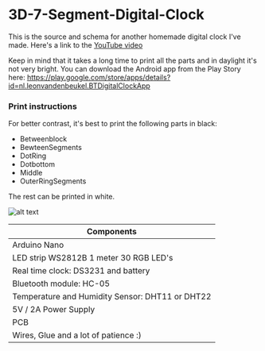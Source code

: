 # 3D-7-Segment-Digital-Clock

This is the source and schema for another homemade digital clock I've made. Here's a link to the [YouTube video](https://youtu.be/QDYH36tWzoY)

Keep in mind that it takes a long time to print all the parts and in daylight it's not very bright.
You can download the Android app from the Play Story here: https://play.google.com/store/apps/details?id=nl.leonvandenbeukel.BTDigitalClockApp

### Print instructions

For better contrast, it's best to print the following parts in black:

* Betweenblock
* BewteenSegments
* DotRing
* Dotbottom
* Middle
* OuterRingSegments

The rest can be printed in white.

![alt text](https://github.com/leonvandenbeukel/3D-7-Segment-Digital-Clock/blob/master/Schema.png)

| Components                              			    |
| -------------                          			      |
| Arduino Nano                           			      |
| LED strip WS2812B 1 meter 30 RGB LED's		 	      |
| Real time clock: DS3231 and battery          		  |
| Bluetooth module: HC-05                 			    |
| Temperature and Humidity Sensor: DHT11 or DHT22  	|
| 5V / 2A  Power Supply								              |
| PCB                                    			      |
| Wires, Glue and a lot of patience :)    			    |

